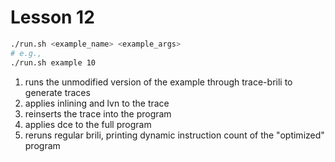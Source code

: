 # Lesson 12

```sh
./run.sh <example_name> <example_args>
# e.g.,
./run.sh example 10
```
1) runs the unmodified version of the example through trace-brili to generate traces
2) applies inlining and lvn to the trace
3) reinserts the trace into the program
4) applies dce to the full program
5) reruns regular brili, printing dynamic instruction count of the "optimized" program
